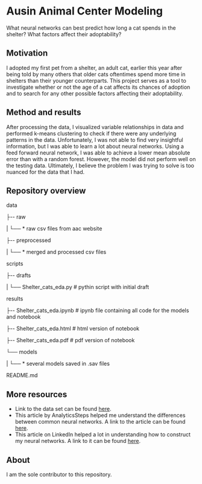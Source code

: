 # Ausin Animal Center Modeling

What neural networks can best predict how long a cat spends in the shelter? What factors affect their adoptability?


## Motivation

I adopted my first pet from a shelter, an adult cat, earlier this year after being told by many others that older cats oftentimes spend more time in shelters than their younger 
counterparts. This project serves as a tool to investigate whether or not the age of a cat affects its chances of adoption and to search for any other possible factors affecting 
their adoptability. 


## Method and results

After processing the data, I visualized variable relationships in data and performed k-means clustering to check if there were any underlying patterns in the data. 
Unfortunately, I was not able to find very insightful information, but I was able to learn a lot about neural networks. Using a feed forward neural network, I was able to 
achieve a lower mean absolute error than with a random forest. However, the model did not perform well on the testing data. Ultimately, I believe the problem I was trying to 
solve is too nuanced for the data that I had.


## Repository overview


data

├--   raw

   |     └──   * raw csv files from aac website
   
├--   preprocessed

   |     └──   * merged and processed csv files

scripts

├--   drafts

   |     └──   Shelter_cats_eda.py  # pythin script with initial draft

results

├--   Shelter_cats_eda.ipynb  # ipynb file containing all code for the models and notebook

├--   Shelter_cats_eda.html  # html version of notebook

├--   Shelter_cats_eda.pdf  # pdf version of notebook

└──   models

   |     └──   * several models saved in .sav files

README.md


## More resources

* Link to the data set can be found [here](https://data.austintexas.gov/Health-and-Community-Services/Austin-Animal-Center-Outcomes/9t4d-g238/about_data).
* This article by AnalyticsSteps helped me understand the differences between common neural networks. A link to the article can be found [here](https://www.analyticssteps.com/blogs/8-applications-neural-networks).
* This article on LinkedIn helped a lot in understanding how to construct my neural networks. A link to it can be found [here](https://www.linkedin.com/advice/1/how-do-you-design-architecture-number).

## About

I am the sole contributor to this repository.
